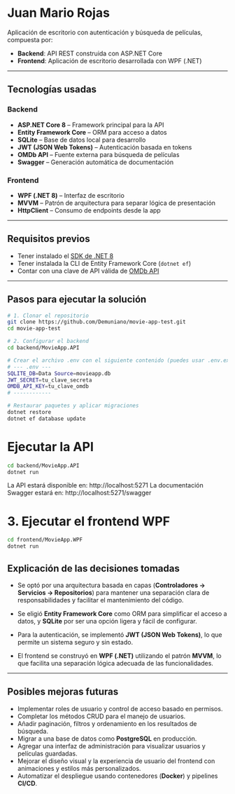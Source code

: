 # Juan Mario Rojas

Aplicación de escritorio con autenticación y búsqueda de películas, compuesta por:

- **Backend**: API REST construida con ASP.NET Core
- **Frontend**: Aplicación de escritorio desarrollada con WPF (.NET)

---

## Tecnologías usadas

### Backend

- **ASP.NET Core 8** – Framework principal para la API
- **Entity Framework Core** – ORM para acceso a datos
- **SQLite** – Base de datos local para desarrollo
- **JWT (JSON Web Tokens)** – Autenticación basada en tokens
- **OMDb API** – Fuente externa para búsqueda de películas
- **Swagger** – Generación automática de documentación

### Frontend

- **WPF (.NET 8)** – Interfaz de escritorio
- **MVVM** – Patrón de arquitectura para separar lógica de presentación
- **HttpClient** – Consumo de endpoints desde la app

---

## Requisitos previos

- Tener instalado el [SDK de .NET 8](https://dotnet.microsoft.com/download)
- Tener instalada la CLI de Entity Framework Core (`dotnet ef`)
- Contar con una clave de API válida de [OMDb API](http://www.omdbapi.com/apikey.aspx)

---

## Pasos para ejecutar la solución

```bash
# 1. Clonar el repositorio
git clone https://github.com/Demuniano/movie-app-test.git
cd movie-app-test

# 2. Configurar el backend
cd backend/MovieApp.API

# Crear el archivo .env con el siguiente contenido (puedes usar .env.example como base)
# --- .env ---
SQLITE_DB=Data Source=movieapp.db
JWT_SECRET=tu_clave_secreta
OMDB_API_KEY=tu_clave_omdb
# ------------

# Restaurar paquetes y aplicar migraciones
dotnet restore
dotnet ef database update
```

# Ejecutar la API
```bash
cd backend/MovieApp.API
dotnet run
```
La API estará disponible en: http://localhost:5271
La documentación Swagger estará en: http://localhost:5271/swagger

# 3. Ejecutar el frontend WPF
```bash
cd frontend/MovieApp.WPF
dotnet run
```
## Explicación de las decisiones tomadas

- Se optó por una arquitectura basada en capas (**Controladores → Servicios → Repositorios**) para mantener una separación clara de responsabilidades y facilitar el mantenimiento del código.

- Se eligió **Entity Framework Core** como ORM para simplificar el acceso a datos, y **SQLite** por ser una opción ligera y fácil de configurar.

- Para la autenticación, se implementó **JWT (JSON Web Tokens)**, lo que permite un sistema seguro y sin estado.

- El frontend se construyó en **WPF (.NET)** utilizando el patrón **MVVM**, lo que facilita una separación lógica adecuada de las funcionalidades.


---

## Posibles mejoras futuras

- Implementar roles de usuario y control de acceso basado en permisos.
- Completar los métodos CRUD para el manejo de usuarios.
- Añadir paginación, filtros y ordenamiento en los resultados de búsqueda.
- Migrar a una base de datos como **PostgreSQL** en producción.
- Agregar una interfaz de administración para visualizar usuarios y películas guardadas.
- Mejorar el diseño visual y la experiencia de usuario del frontend con animaciones y estilos más personalizados.
- Automatizar el despliegue usando contenedores (**Docker**) y pipelines **CI/CD**.

